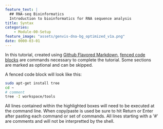 ```yaml
---
feature_text: |
  ## RNA-seq Bioinformatics
  Introduction to bioinformatics for RNA sequence analysis
title: Syntax
categories:
    - Module-00-Setup
feature_image: "assets/genvis-dna-bg_optimized_v1a.png"
date: 0000-03-01
---
```


In this tutorial, created using [Github Flavored Markdown](https://help.github.com/articles/github-flavored-markdown), [fenced code blocks](https://help.github.com/articles/github-flavored-markdown/#fenced-code-blocks) are commands necessary to complete the tutorial. Some sections are marked as optional and can be skipped.

A fenced code block will look like this:

```bash
sudo apt-get install tree
cd ~
# comment
tree -I workspace/tools 
```

All lines contained within the highlighted boxes will need to be executed at the command line. When copy/paste is used be sure to hit Return or Enter after pasting each command or set of commands. All lines starting with a '#' are comments and will not be interpretted by the shell.